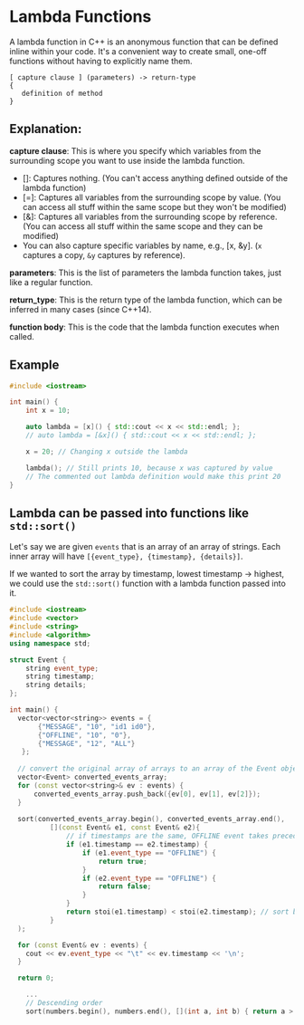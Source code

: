 # Lambda Functions
A lambda function in C++ is an anonymous function that can be defined inline within your code. It's a convenient way to create small, one-off functions without having to explicitly name them.

```
[ capture clause ] (parameters) -> return-type  
{   
   definition of method   
}
```

## Explanation:
**capture clause**:
This is where you specify which variables from the surrounding scope you want to use inside the lambda function.

- []: Captures nothing. (You can't access anything defined outside of the lambda function)
- [=]: Captures all variables from the surrounding scope by value. (You can access all stuff within the same scope but they won't be modified)
- [&]: Captures all variables from the surrounding scope by reference. (You can access all stuff within the same scope and they can be modified)
- You can also capture specific variables by name, e.g., [x, &y]. (```x``` captures a copy, ```&y``` captures by reference).

**parameters**:
This is the list of parameters the lambda function takes, just like a regular function.

**return_type**:
This is the return type of the lambda function, which can be inferred in many cases (since C++14).

**function body**:
This is the code that the lambda function executes when called.

## Example
```cpp
#include <iostream>

int main() {
    int x = 10;

    auto lambda = [x]() { std::cout << x << std::endl; };
    // auto lambda = [&x]() { std::cout << x << std::endl; };

    x = 20; // Changing x outside the lambda

    lambda(); // Still prints 10, because x was captured by value
    // The commented out lambda definition would make this print 20
}
```

## Lambda can be passed into functions like ```std::sort()```
Let's say we are given ```events``` that is an array of an array of strings. Each inner array will have ```[{event_type}, {timestamp}, {details}]```. 

If we wanted to sort the array by timestamp, lowest timestamp -> highest, we could use the ```std::sort()``` function with a lambda function passed into it.

```cpp
#include <iostream>
#include <vector>
#include <string>
#include <algorithm>
using namespace std;

struct Event {
    string event_type;
    string timestamp;
    string details;
};

int main() {
  vector<vector<string>> events = {
       {"MESSAGE", "10", "id1 id0"},
       {"OFFLINE", "10", "0"},
       {"MESSAGE", "12", "ALL"}
   };
  
  // convert the original array of arrays to an array of the Event object type which we created
  vector<Event> converted_events_array;
  for (const vector<string>& ev : events) {
      converted_events_array.push_back({ev[0], ev[1], ev[2]});
  }
  
  sort(converted_events_array.begin(), converted_events_array.end(), 
          [](const Event& e1, const Event& e2){
              // if timestamps are the same, OFFLINE event takes precedence
              if (e1.timestamp == e2.timestamp) {
                  if (e1.event_type == "OFFLINE") {
                      return true;
                  }
                  if (e2.event_type == "OFFLINE") {
                      return false;
                  }
              }
              return stoi(e1.timestamp) < stoi(e2.timestamp); // sort by timestamp, if timestamp on left (e1.timestamp) is less, it will come before timestamp on the right
          }
  );

  for (const Event& ev : events) {
    cout << ev.event_type << "\t" << ev.timestamp << '\n';
  }

  return 0;
```

```cpp
    ...
    // Descending order
    sort(numbers.begin(), numbers.end(), [](int a, int b) { return a > b; });
```
